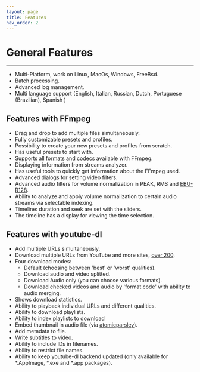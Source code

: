 ```yaml
---
layout: page
title: Features
nav_order: 2
---
```

# General Features
---

- Multi-Platform, work on Linux, MacOs, Windows, FreeBsd.
- Batch processing.
- Advanced log management.
- Multi language support (English, Italian, Russian, Dutch, Portuguese (Brazilian), Spanish )

## Features with FFmpeg
- Drag and drop to add multiple files simultaneously.
- Fully customizable presets and profiles.
- Possibility to create your new presets and profiles from scratch.
- Has useful presets to start with.
- Supports all [formats](https://ffmpeg.org/ffmpeg-formats.html) and [codecs](https://ffmpeg.org/ffmpeg-codecs.html) available with FFmpeg.
- Displaying information from streams analyzer.
- Has useful tools to quickly get information about the FFmpeg used.
- Advanced dialogs for setting video filters.
- Advanced audio filters for volume normalization in PEAK, RMS and [EBU-R128](http://ffmpeg.org/ffmpeg-filters.html#loudnorm). 
- Ability to analyze and apply volume normalization to certain audio streams via selectable indexing.
- Timeline: duration and seek are set with the sliders.
- The timeline has a display for viewing the time selection.

## Features with youtube-dl
- Add multiple URLs simultaneously.
- Download multiple URLs from YouTube and more sites, 
[over 200](http://ytdl-org.github.io/youtube-dl/supportedsites.html).
- Four download modes:
    - Default (choosing between 'best' or 'worst' qualities).
    - Download audio and video splitted.
    - Download Audio only (you can choose various formats).
    - Download checked videos and audio by 'format code' with ability to audio merging.
- Shows download statistics.
- Ability to playback individual URLs and different qualities.
- Ability to download playlists.
- Ability to index playlists to download
- Embed thumbnail in audio file (via [atomicparsley](http://atomicparsley.sourceforge.net/)).
- Add metadata to file.
- Write subtitles to video.
- Ability to include IDs in filenames. 
- Ability to restrict file names.
- Ability to keep youtube-dl backend updated (only available for *.AppImage, *.exe and *.app packages).

